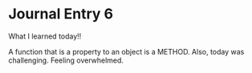 # Journal Entry 6
What I learned today!!

A function that is a property to an object is a METHOD. Also, today was challenging. Feeling overwhelmed.
